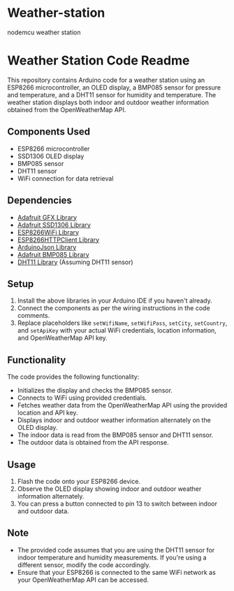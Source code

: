 # Weather-station
nodemcu weather station
# Weather Station Code Readme

This repository contains Arduino code for a weather station using an ESP8266 microcontroller, an OLED display, a BMP085 sensor for pressure and temperature, and a DHT11 sensor for humidity and temperature. The weather station displays both indoor and outdoor weather information obtained from the OpenWeatherMap API.

## Components Used

- ESP8266 microcontroller
- SSD1306 OLED display
- BMP085 sensor
- DHT11 sensor
- WiFi connection for data retrieval

## Dependencies

- [Adafruit GFX Library](https://github.com/adafruit/Adafruit-GFX-Library)
- [Adafruit SSD1306 Library](https://github.com/adafruit/Adafruit_SSD1306)
- [ESP8266WiFi Library](https://github.com/esp8266/Arduino)
- [ESP8266HTTPClient Library](https://github.com/esp8266/Arduino)
- [ArduinoJson Library](https://github.com/bblanchon/ArduinoJson)
- [Adafruit BMP085 Library](https://github.com/adafruit/Adafruit_BMP085_Unified)
- [DHT11 Library](https://github.com/adafruit/DHT-sensor-library) (Assuming DHT11 sensor)

## Setup

1. Install the above libraries in your Arduino IDE if you haven't already.
2. Connect the components as per the wiring instructions in the code comments.
3. Replace placeholders like `setWifiName`, `setWifiPass`, `setCity`, `setCountry`, and `setApiKey` with your actual WiFi credentials, location information, and OpenWeatherMap API key.

## Functionality

The code provides the following functionality:

- Initializes the display and checks the BMP085 sensor.
- Connects to WiFi using provided credentials.
- Fetches weather data from the OpenWeatherMap API using the provided location and API key.
- Displays indoor and outdoor weather information alternately on the OLED display.
- The indoor data is read from the BMP085 sensor and DHT11 sensor.
- The outdoor data is obtained from the API response.

## Usage

1. Flash the code onto your ESP8266 device.
2. Observe the OLED display showing indoor and outdoor weather information alternately.
3. You can press a button connected to pin 13 to switch between indoor and outdoor data.

## Note

- The provided code assumes that you are using the DHT11 sensor for indoor temperature and humidity measurements. If you're using a different sensor, modify the code accordingly.
- Ensure that your ESP8266 is connected to the same WiFi network as your OpenWeatherMap API can be accessed.

